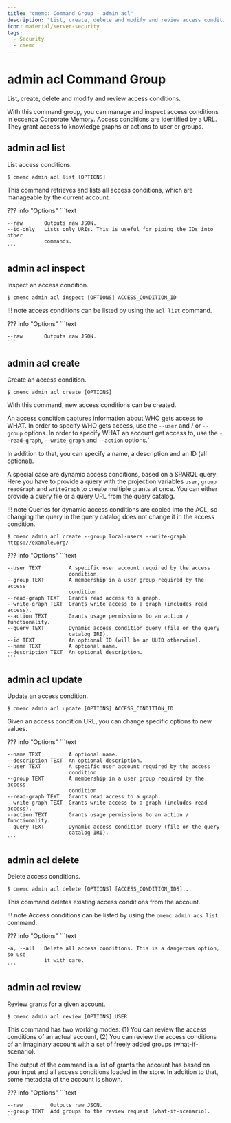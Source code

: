 ```yaml
---
title: "cmemc: Command Group - admin acl"
description: "List, create, delete and modify and review access conditions."
icon: material/server-security
tags:
  - Security
  - cmemc
---
```

# admin acl Command Group
<!-- This file was generated - DO NOT CHANGE IT MANUALLY -->

List, create, delete and modify and review access conditions.

With this command group, you can manage and inspect access conditions in eccenca Corporate Memory. Access conditions are identified by a URL. They grant access to knowledge graphs or actions to user or groups.


## admin acl list

List access conditions.

```shell-session title="Usage"
$ cmemc admin acl list [OPTIONS]
```




This command retrieves and lists all access conditions, which are manageable by the current account.



??? info "Options"
    ```text

    --raw       Outputs raw JSON.
    --id-only   Lists only URIs. This is useful for piping the IDs into other
                commands.
    ```

## admin acl inspect

Inspect an access condition.

```shell-session title="Usage"
$ cmemc admin acl inspect [OPTIONS] ACCESS_CONDITION_ID
```




!!! note
    access conditions can be listed by using the `acl list` command.




??? info "Options"
    ```text

    --raw       Outputs raw JSON.
    ```

## admin acl create

Create an access condition.

```shell-session title="Usage"
$ cmemc admin acl create [OPTIONS]
```




With this command, new access conditions can be created.

An access condition captures information about WHO gets access to WHAT. In order to specify WHO gets access, use the ``--user`` and / or ``--group`` options. In order to specify WHAT an account get access to, use the ``--read-graph``, ``--write-graph`` and ``--action`` options.`

In addition to that, you can specify a name, a description and an ID (all optional).

A special case are dynamic access conditions, based on a SPARQL query: Here you have to provide a query with the projection variables `user`, `group` `readGraph` and `writeGraph` to create multiple grants at once. You can either provide a query file or a query URL from the query catalog.

!!! note
    Queries for dynamic access conditions are copied into the ACL, so changing the query in the query catalog does not change it in the access condition.


```shell-session title="Example"
$ cmemc admin acl create --group local-users --write-graph https://example.org/
```




??? info "Options"
    ```text

    --user TEXT         A specific user account required by the access
                        condition.
    --group TEXT        A membership in a user group required by the access
                        condition.
    --read-graph TEXT   Grants read access to a graph.
    --write-graph TEXT  Grants write access to a graph (includes read access).
    --action TEXT       Grants usage permissions to an action / functionality.
    --query TEXT        Dynamic access condition query (file or the query
                        catalog IRI).
    --id TEXT           An optional ID (will be an UUID otherwise).
    --name TEXT         A optional name.
    --description TEXT  An optional description.
    ```

## admin acl update

Update an access condition.

```shell-session title="Usage"
$ cmemc admin acl update [OPTIONS] ACCESS_CONDITION_ID
```




Given an access condition URL, you can change specific options to new values.



??? info "Options"
    ```text

    --name TEXT         A optional name.
    --description TEXT  An optional description.
    --user TEXT         A specific user account required by the access
                        condition.
    --group TEXT        A membership in a user group required by the access
                        condition.
    --read-graph TEXT   Grants read access to a graph.
    --write-graph TEXT  Grants write access to a graph (includes read access).
    --action TEXT       Grants usage permissions to an action / functionality.
    --query TEXT        Dynamic access condition query (file or the query
                        catalog IRI).
    ```

## admin acl delete

Delete access conditions.

```shell-session title="Usage"
$ cmemc admin acl delete [OPTIONS] [ACCESS_CONDITION_IDS]...
```




This command deletes existing access conditions from the account.

!!! note
    Access conditions can be listed by using the `cmemc admin acs list` command.




??? info "Options"
    ```text

    -a, --all   Delete all access conditions. This is a dangerous option, so use
                it with care.
    ```

## admin acl review

Review grants for a given account.

```shell-session title="Usage"
$ cmemc admin acl review [OPTIONS] USER
```




This command has two working modes: (1) You can review the access conditions of an actual account, (2) You can review the access conditions of an imaginary account with a set of freely added groups (what-if-scenario).

The output of the command is a list of grants the account has based on your input and all access conditions loaded in the store. In addition to that, some metadata of the account is shown.



??? info "Options"
    ```text

    --raw         Outputs raw JSON.
    --group TEXT  Add groups to the review request (what-if-scenario).
    ```

